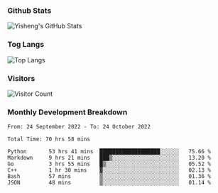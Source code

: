 ### Github Stats
![Yisheng's GitHub Stats](https://github-readme-stats-9qabuvhk1-gongyisheng.vercel.app/api?username=gongyisheng&count_private=true&show_icons=true)
### Tog Langs
![Top Langs](https://github-readme-stats-9qabuvhk1-gongyisheng.vercel.app/api/top-langs/?username=gongyisheng&layout=compact)
### Visitors
![Visitor Count](https://profile-counter.glitch.me/gongyisheng/count.svg)
### Monthly Development Breakdown
<!--START_SECTION:waka-->

```text
From: 24 September 2022 - To: 24 October 2022

Total Time: 70 hrs 58 mins

Python       53 hrs 41 mins  ███████████████████░░░░░░   75.66 %
Markdown     9 hrs 21 mins   ███▒░░░░░░░░░░░░░░░░░░░░░   13.20 %
Go           3 hrs 55 mins   █▒░░░░░░░░░░░░░░░░░░░░░░░   05.52 %
C++          1 hr 30 mins    ▓░░░░░░░░░░░░░░░░░░░░░░░░   02.13 %
Bash         57 mins         ▒░░░░░░░░░░░░░░░░░░░░░░░░   01.36 %
JSON         48 mins         ▒░░░░░░░░░░░░░░░░░░░░░░░░   01.14 %
```

<!--END_SECTION:waka-->
